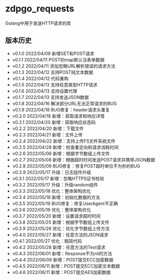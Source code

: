 # zdpgo_requests

Golang中用于发送HTTP请求的库

## 版本历史

- v0.1.0 2022/04/09 新增GET和POST请求
- v0.1.1 2022/04/11 POST的map默认当表单数据
- v0.1.2 2022/04/11 添加忽略URL解析错误的请求方法
- v0.1.3 2022/04/12 支持POST纯文本数据
- v0.1.4 2022/04/12 代码重构
- v0.1.5 2022/04/13 支持任意类型HTTP请求
- v0.1.6 2022/04/13 支持设置代理
- v0.1.7 2022/04/13 支持发送JSON数据
- v0.1.8 2022/04/16 解决部分URL无法正常请求的BUG
- v0.1.9 2022/04/18 BUG修复：header请求头重复
- v0.2.0 2022/04/18 新增：获取请求和响应详情
- v0.2.1 2022/04/20 新增：获取响应状态码
- v0.2.2 2022/04/20 新增：下载文件
- v0.2.3 2022/04/21 新增：文件上传
- v0.2.4 2022/04/22 新增：支持上传FS文件系统文件
- v0.2.5 2022/04/28 新增：检查重定向和请求消耗时间
- v0.2.6 2022/05/06 新增：根据字节数组上传文件
- v0.2.7 2022/05/08 新增：根据超时时间发送POST请求并携带JSON数据
- v0.2.8 2022/05/09 BUG修复：修复POST超时单位不为秒的BUG
- v0.2.9 2022/05/17 升级：日志组件升级
- v0.3.1 2022/05/17 新增：忽略HTTPS证书校验
- v0.3.2 2022/05/17 升级：升级random组件
- v0.3.3 2022/05/18 优化：整体架构优化
- v0.3.4 2022/05/18 新增：初始化数据的方法
- v0.3.5 2022/05/19 BUG修复：修复UserAgent不正确
- v0.3.6 2022/05/19 优化：整体架构优化
- v0.3.7 2022/05/20 新增：设置请求超时时间
- v0.3.8 2022/05/25 新增：根据字节数组上传文件
- v0.3.9 2022/05/26 优化：优化字节数组上传方法
- v0.4.0 2022/05/27 新增：任意方法的JSON请求
- v0.4.1 2022/05/27 优化：精简代码
- v0.4.2 2022/05/28 新增：任意方法的Text请求
- v0.4.3 2022/06/01 新增：Response不为nil的方法
- v0.4.4 2022/06/06 新增：POST提交ECC加密数据
- v0.4.5 2022/06/11 新增：POST提交ECC加密文本数据
- v0.4.6 2022/06/11 新增：POST提交AES加密数据
